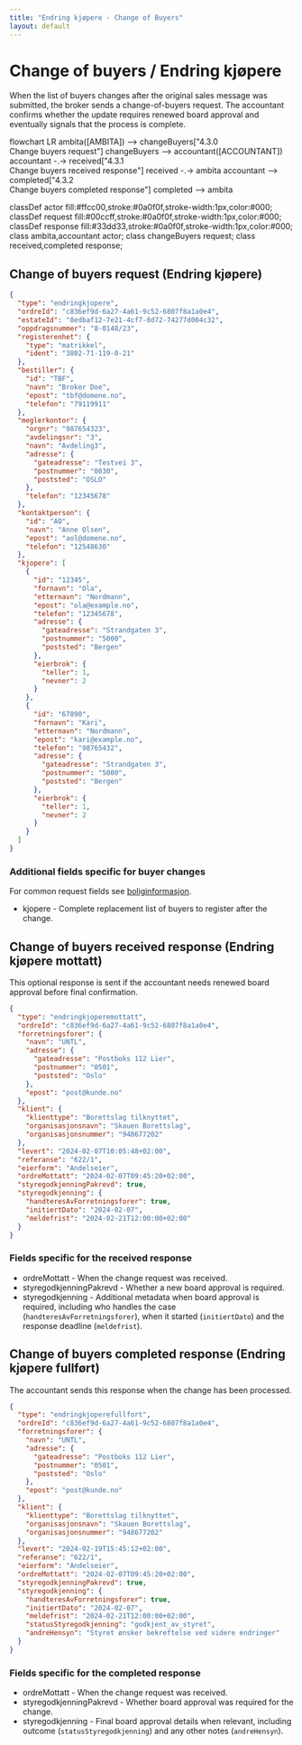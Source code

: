 ```yaml
---
title: "Endring kjøpere - Change of Buyers"
layout: default
---
```


# Change of buyers / Endring kjøpere

When the list of buyers changes after the original sales message was submitted, the broker sends a change-of-buyers request. The accountant confirms whether the update requires renewed board approval and eventually signals that the process is complete.

<div class="mermaid">
flowchart LR
  ambita([AMBITA]) --> changeBuyers["4.3.0<br/>Change buyers request"]
  changeBuyers --> accountant([ACCOUNTANT])
  accountant -.-> received["4.3.1<br/>Change buyers received response"]
  received -.-> ambita
  accountant --> completed["4.3.2<br/>Change buyers completed response"]
  completed --> ambita

classDef actor fill:#ffcc00,stroke:#0a0f0f,stroke-width:1px,color:#000;
classDef request fill:#00ccff,stroke:#0a0f0f,stroke-width:1px,color:#000;
classDef response fill:#33dd33,stroke:#0a0f0f,stroke-width:1px,color:#000;
class ambita,accountant actor;
class changeBuyers request;
class received,completed response;
</div>

## Change of buyers request (Endring kjøpere)

```json
{
  "type": "endringkjopere",
  "ordreId": "c836ef9d-6a27-4a61-9c52-6807f8a1a0e4",
  "estateId": "8edbaf12-7e21-4cf7-8d72-74277d004c32",
  "oppdragsnummer": "8-0148/23",
  "registerenhet": {
    "type": "matrikkel",
    "ident": "3802-71-119-0-21"
  },
  "bestiller": {
    "id": "TBF",
    "navn": "Broker Doe",
    "epost": "tbf@domene.no",
    "telefon": "79119911"
  },
  "meglerkontor": {
    "orgnr": "987654323",
    "avdelingsnr": "3",
    "navn": "Avdeling3",
    "adresse": {
      "gateadresse": "Testvei 3",
      "postnummer": "0030",
      "poststed": "OSLO"
    },
    "telefon": "12345678"
  },
  "kontaktperson": {
    "id": "AO",
    "navn": "Anne Olsen",
    "epost": "aol@domene.no",
    "telefon": "12548630"
  },
  "kjopere": [
    {
      "id": "12345",
      "fornavn": "Ola",
      "etternavn": "Nordmann",
      "epost": "ola@example.no",
      "telefon": "12345678",
      "adresse": {
        "gateadresse": "Strandgaten 3",
        "postnummer": "5000",
        "poststed": "Bergen"
      },
      "eierbrok": {
        "teller": 1,
        "nevner": 2
      }
    },
    {
      "id": "67890",
      "fornavn": "Kari",
      "etternavn": "Nordmann",
      "epost": "kari@example.no",
      "telefon": "98765432",
      "adresse": {
        "gateadresse": "Strandgaten 3",
        "postnummer": "5000",
        "poststed": "Bergen"
      },
      "eierbrok": {
        "teller": 1,
        "nevner": 2
      }
    }
  ]
}
```

### Additional fields specific for buyer changes

For common request fields see [boliginformasjon](boliginformasjon.md#request-fields-that-are-in-all-requests).

* kjopere - Complete replacement list of buyers to register after the change.

## Change of buyers received response (Endring kjøpere mottatt)

This optional response is sent if the accountant needs renewed board approval before final confirmation.

```json
{
  "type": "endringkjoperemottatt",
  "ordreId": "c836ef9d-6a27-4a61-9c52-6807f8a1a0e4",
  "forretningsforer": {
    "navn": "UNTL",
    "adresse": {
      "gateadresse": "Postboks 112 Lier",
      "postnummer": "0501",
      "poststed": "Oslo"
    },
    "epost": "post@kunde.no"
  },
  "klient": {
    "klienttype": "Borettslag tilknyttet",
    "organisasjonsnavn": "Skauen Borettslag",
    "organisasjonsnummer": "948677202"
  },
  "levert": "2024-02-07T10:05:48+02:00",
  "referanse": "622/1",
  "eierform": "Andelseier",
  "ordreMottatt": "2024-02-07T09:45:20+02:00",
  "styregodkjenningPakrevd": true,
  "styregodkjenning": {
    "handteresAvForretningsforer": true,
    "initiertDato": "2024-02-07",
    "meldefrist": "2024-02-21T12:00:00+02:00"
  }
}
```

### Fields specific for the received response

* ordreMottatt - When the change request was received.
* styregodkjenningPakrevd - Whether a new board approval is required.
* styregodkjenning - Additional metadata when board approval is required, including who handles the case (`handteresAvForretningsforer`), when it started (`initiertDato`) and the response deadline (`meldefrist`).

## Change of buyers completed response (Endring kjøpere fullført)

The accountant sends this response when the change has been processed.

```json
{
  "type": "endringkjoperefullfort",
  "ordreId": "c836ef9d-6a27-4a61-9c52-6807f8a1a0e4",
  "forretningsforer": {
    "navn": "UNTL",
    "adresse": {
      "gateadresse": "Postboks 112 Lier",
      "postnummer": "0501",
      "poststed": "Oslo"
    },
    "epost": "post@kunde.no"
  },
  "klient": {
    "klienttype": "Borettslag tilknyttet",
    "organisasjonsnavn": "Skauen Borettslag",
    "organisasjonsnummer": "948677202"
  },
  "levert": "2024-02-19T15:45:12+02:00",
  "referanse": "622/1",
  "eierform": "Andelseier",
  "ordreMottatt": "2024-02-07T09:45:20+02:00",
  "styregodkjenningPakrevd": true,
  "styregodkjenning": {
    "handteresAvForretningsforer": true,
    "initiertDato": "2024-02-07",
    "meldefrist": "2024-02-21T12:00:00+02:00",
    "statusStyregodkjenning": "godkjent_av_styret",
    "andreHensyn": "Styret ønsker bekreftelse ved videre endringer"
  }
}
```

### Fields specific for the completed response

* ordreMottatt - When the change request was received.
* styregodkjenningPakrevd - Whether board approval was required for the change.
* styregodkjenning - Final board approval details when relevant, including outcome (`statusStyregodkjenning`) and any other notes (`andreHensyn`).
